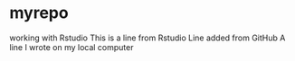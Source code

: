 # myrepo
working with Rstudio
This is a line from Rstudio
Line added from GitHub
A line I wrote on my local computer
